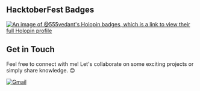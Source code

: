 

## HacktoberFest Badges
[![An image of @555vedant's Holopin badges, which is a link to view their full Holopin profile](https://holopin.me/555vedant)](https://holopin.io/@555vedant)


## Get in Touch
Feel free to connect with me! Let's collaborate on some exciting projects or simply share knowledge. 😊

[![Gmail](https://img.shields.io/badge/Email-vedantvvk5%40gmail.com-red)](mailto:vedantvvk5@gmail.com)
